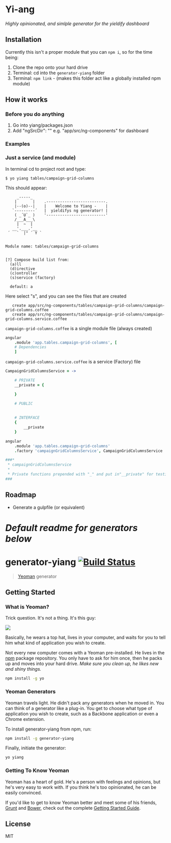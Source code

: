 # Yi-ang
_Highly opinionated, and simlple generator for the yieldify dashboard_

## Installation

Currently this isn't a proper module that you can `npm i`, so for the time being:

1. Clone the repo onto your hard drive
2. Terminal: cd into the `generator-yiang` folder
3. Terminal:  `npm link` - (makes this folder act like a globally installed npm module)

## How it works

### Before you do anything

1. Go into yiang/packages.json
2. Add "ngSrcDir": "<root dir of angular components for project>"
    e.g. "app/src/ng-components" for dashboard

### Examples

### Just a service (and module)

In terminal cd to project root and type:

```terminal
$ yo yiang tables/campaign-grid-columns
```

This should appear:

```terminal
     _-----_
    |       |    .--------------------------.
    |--(o)--|    |    Welcome to Yiang -    |
   `---------´   |  yieldifys ng generator! |
    ( _´U`_ )    '--------------------------'
    /___A___\
     |  ~  |
   __'.___.'__
 ´   `  |° ´ Y `


Module name: tables/campaign-grid-columns


[?] Compose build list from:
  (a)ll
  (d)irective
  (c)ontroller
  (s)service (factory)

  default: a
```

Here select "s", and you can see the files that are created

```terminal
   create app/src/ng-components/tables/campaign-grid-columns/campaign-grid-columns.coffee
   create app/src/ng-components/tables/campaign-grid-columns/campaign-grid-columns.service.coffee
```


`campaign-grid-columns.coffee` is a single module file (always created)

```coffeescript
angular
    .module 'app.tables.campaign-grid-columns', [
    # Dependencies
    ]
```

`campaign-grid-columns.service.coffee` is a service (Factory) file

```coffeescript
CampaignGridColumnsService = ->

    # PRIVATE
    __private = {

    }

    # PUBLIC
    
    
    # INTERFACE
    {
        __private
    }

angular
    .module 'app.tables.campaign-grid-columns'
    .factory 'campaignGridColumnsService', CampaignGridColumnsService

###*
 * campaignGridColumnsService
 * 
 * Private functions prepended with "_" and put in"__private" for testing easy testing
###
```

## Roadmap

* Generate a gulpfile (or equivalent)





# _Default readme for generators below_


# generator-yiang [![Build Status](https://secure.travis-ci.org/AshCoolman/generator-yiang.png?branch=master)](https://travis-ci.org/AshCoolman/generator-yiang)

> [Yeoman](http://yeoman.io) generator


## Getting Started

### What is Yeoman?

Trick question. It's not a thing. It's this guy:

![](http://i.imgur.com/JHaAlBJ.png)

Basically, he wears a top hat, lives in your computer, and waits for you to tell him what kind of application you wish to create.

Not every new computer comes with a Yeoman pre-installed. He lives in the [npm](https://npmjs.org) package repository. You only have to ask for him once, then he packs up and moves into your hard drive. *Make sure you clean up, he likes new and shiny things.*

```bash
npm install -g yo
```

### Yeoman Generators

Yeoman travels light. He didn't pack any generators when he moved in. You can think of a generator like a plug-in. You get to choose what type of application you wish to create, such as a Backbone application or even a Chrome extension.

To install generator-yiang from npm, run:

```bash
npm install -g generator-yiang
```

Finally, initiate the generator:

```bash
yo yiang
```

### Getting To Know Yeoman

Yeoman has a heart of gold. He's a person with feelings and opinions, but he's very easy to work with. If you think he's too opinionated, he can be easily convinced.

If you'd like to get to know Yeoman better and meet some of his friends, [Grunt](http://gruntjs.com) and [Bower](http://bower.io), check out the complete [Getting Started Guide](https://github.com/yeoman/yeoman/wiki/Getting-Started).


## License

MIT
